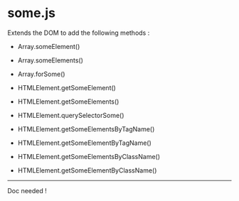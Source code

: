 # some.js

Extends the DOM to add the following methods :

- Array.someElement()
- Array.someElements()

- Array.forSome()
 
- HTMLElement.getSomeElement()
- HTMLElement.getSomeElements()
 
- HTMLElement.querySelectorSome()
 
- HTMLElement.getSomeElementsByTagName()
- HTMLElement.getSomeElementByTagName()

- HTMLElement.getSomeElementsByClassName()
- HTMLElement.getSomeElementByClassName()

---

Doc needed !
